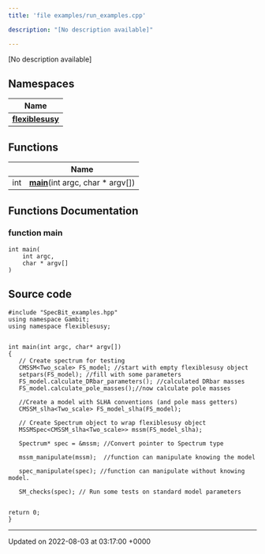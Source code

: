 ```yaml
---
title: 'file examples/run_examples.cpp'

description: "[No description available]"

---
```







[No description available]

## Namespaces

| Name           |
| -------------- |
| **[flexiblesusy](/documentation/code/main/namespaces/namespaceflexiblesusy/)**  |

## Functions

|                | Name           |
| -------------- | -------------- |
| int | **[main](/documentation/code/main/files/run__examples_8cpp/#function-main)**(int argc, char * argv[]) |


## Functions Documentation

### function main

```
int main(
    int argc,
    char * argv[]
)
```




## Source code

```
#include "SpecBit_examples.hpp"
using namespace Gambit;
using namespace flexiblesusy;


int main(int argc, char* argv[])
{
   // Create spectrum for testing
   CMSSM<Two_scale> FS_model; //start with empty flexiblesusy object
   setpars(FS_model); //fill with some parameters
   FS_model.calculate_DRbar_parameters(); //calculated DRbar masses 
   FS_model.calculate_pole_masses();//now calculate pole masses
    
   //Create a model with SLHA conventions (and pole mass getters)
   CMSSM_slha<Two_scale> FS_model_slha(FS_model);

   // Create Spectrum object to wrap flexiblesusy object
   MSSMSpec<CMSSM_slha<Two_scale>> mssm(FS_model_slha);
   
   Spectrum* spec = &mssm; //Convert pointer to Spectrum type

   mssm_manipulate(mssm);  //function can manipulate knowing the model
   
   spec_manipulate(spec); //function can manipulate without knowing model.
   
   SM_checks(spec); // Run some tests on standard model parameters 


return 0;
}
```


-------------------------------

Updated on 2022-08-03 at 03:17:00 +0000

